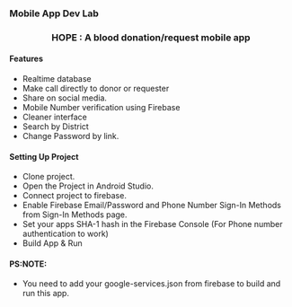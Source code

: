 ### Mobile App Dev Lab
###  <center> HOPE : A blood donation/request mobile app</center>
#### Features

- Realtime database
- Make call directly to donor or requester
- Share on social media.
- Mobile Number verification using Firebase
- Cleaner interface
- Search by District
- Change Password by link.

#### Setting Up Project
- Clone project.
- Open the Project in Android Studio.
- Connect project to firebase.
- Enable Firebase Email/Password and Phone Number Sign-In Methods from Sign-In Methods page.
- Set your apps SHA-1 hash in the Firebase Console (For Phone number authentication to work)
- Build App & Run

#### PS:NOTE:
- You need to add your google-services.json from firebase to build and run this app.

